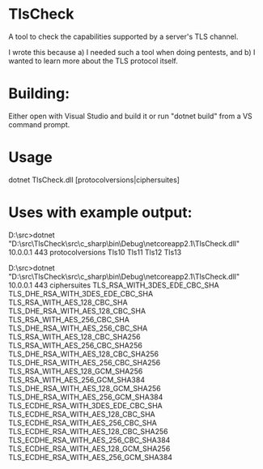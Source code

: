# TlsCheck
A tool to check the capabilities supported by a server's TLS channel.

I wrote this because a) I needed such a tool when doing pentests, and b) I wanted to learn more about the TLS protocol itself.

# Building:
Either open with Visual Studio and build it or run "dotnet build" from a VS command prompt.

# Usage
dotnet TlsCheck.dll <host> <port> [protocolversions|ciphersuites]

# Uses with example output:
D:\src>dotnet "D:\src\TlsCheck\src\c_sharp\bin\Debug\netcoreapp2.1\TlsCheck.dll" 10.0.0.1 443 protocolversions
Tls10
Tls11
Tls12
Tls13

D:\src>dotnet "D:\src\TlsCheck\src\c_sharp\bin\Debug\netcoreapp2.1\TlsCheck.dll" 10.0.0.1 443 ciphersuites
TLS_RSA_WITH_3DES_EDE_CBC_SHA
TLS_DHE_RSA_WITH_3DES_EDE_CBC_SHA
TLS_RSA_WITH_AES_128_CBC_SHA
TLS_DHE_RSA_WITH_AES_128_CBC_SHA
TLS_RSA_WITH_AES_256_CBC_SHA
TLS_DHE_RSA_WITH_AES_256_CBC_SHA
TLS_RSA_WITH_AES_128_CBC_SHA256
TLS_RSA_WITH_AES_256_CBC_SHA256
TLS_DHE_RSA_WITH_AES_128_CBC_SHA256
TLS_DHE_RSA_WITH_AES_256_CBC_SHA256
TLS_RSA_WITH_AES_128_GCM_SHA256
TLS_RSA_WITH_AES_256_GCM_SHA384
TLS_DHE_RSA_WITH_AES_128_GCM_SHA256
TLS_DHE_RSA_WITH_AES_256_GCM_SHA384
TLS_ECDHE_RSA_WITH_3DES_EDE_CBC_SHA
TLS_ECDHE_RSA_WITH_AES_128_CBC_SHA
TLS_ECDHE_RSA_WITH_AES_256_CBC_SHA
TLS_ECDHE_RSA_WITH_AES_128_CBC_SHA256
TLS_ECDHE_RSA_WITH_AES_256_CBC_SHA384
TLS_ECDHE_RSA_WITH_AES_128_GCM_SHA256
TLS_ECDHE_RSA_WITH_AES_256_GCM_SHA384
